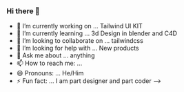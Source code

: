 ### Hi there 👋


- 🔭 I’m currently working on ... Tailwind UI KIT
- 🌱 I’m currently learning ... 3d Design in blender and C4D
- 👯 I’m looking to collaborate on ... tailwindcss
- 🤔 I’m looking for help with ... New products
- 💬 Ask me about ... anything
- 📫 How to reach me: ... 
- 😄 Pronouns: ... He/Him
- ⚡ Fun fact: ... I am part designer and part coder
-->
